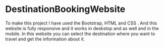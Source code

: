 # DestinationBookingWebsite
To make this project I have used the Bootstrap, HTML and CSS . And this website is fully responsive and it works in deskstop and as well and in the mobile. In this website you can select the destination where you want to travel and get the information about it.
